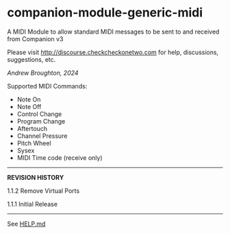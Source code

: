 # companion-module-generic-midi

A MIDI Module to allow standard MIDI messages to be sent to and received from Companion v3

Please visit http://discourse.checkcheckonetwo.com for help, discussions, suggestions, etc.

_Andrew Broughton, 2024_

Supported MIDI Commands:

- Note On
- Note Off
- Control Change
- Program Change
- Aftertouch
- Channel Pressure
- Pitch Wheel
- Sysex
- MIDI Time code (receive only)

---

**REVISION HISTORY**

1.1.2 Remove Virtual Ports

1.1.1 Initial Release

---

See [HELP.md](./companion/HELP.md)
